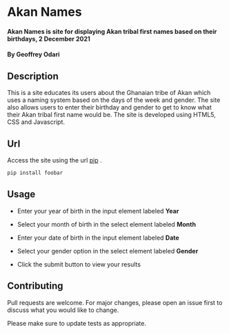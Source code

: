 # Akan Names

#### Akan Names is site for displaying Akan tribal first names based on their birthdays, 2 December 2021
#### By **Geoffrey Odari**


## Description
This is a site educates its users about the Ghanaian tribe of Akan which uses a naming system based on the days of the week and gender. 
The site also allows users to enter their birthday and gender to get to know what their Akan tribal first name would be.  The site is developed using HTML5, CSS and Javascript.

## Url

Access the site using the url  [pip](https://pip.pypa.io/en/stable/) .

```bash
pip install foobar
```

## Usage

- Enter your year of birth in the input element labeled **Year**

- Select your month of birth in the select element labeled **Month**

- Enter your date of birth in the input element labeled **Date**

- Select your gender option in the select element labeled **Gender**

- Click the submit button to view your results

## Contributing
Pull requests are welcome. For major changes, please open an issue first to discuss what you would like to change.

Please make sure to update tests as appropriate.

